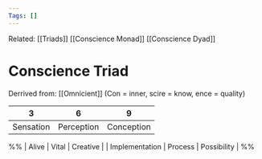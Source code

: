 ```yaml
---
Tags: []
---
```

Related: [[Triads]] [[Conscience Monad]] [[Conscience Dyad]]
# Conscience Triad
Derrived from: [[Omnicient]]
(Con = inner, scire = know, ence = quality)

| 3 | 6 | 9 |
|---|---|---|
| Sensation | Perception | Conception |


%%
| Alive | Vital | Creative |
| Implementation | Process | Possibility |
%%